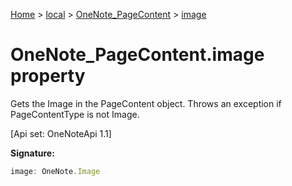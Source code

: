 [Home](./index) &gt; [local](local.md) &gt; [OneNote\_PageContent](local.onenote_pagecontent.md) &gt; [image](local.onenote_pagecontent.image.md)

# OneNote\_PageContent.image property

Gets the Image in the PageContent object. Throws an exception if PageContentType is not Image. 

 \[Api set: OneNoteApi 1.1\]

**Signature:**
```javascript
image: OneNote.Image
```
